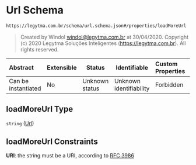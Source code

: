 # Url Schema

```txt
https://legytma.com.br/schema/url.schema.json#/properties/loadMoreUrl
```




> Created by Windol [windol@legytma.com.br](mailto:windol@legytma.com.br) at 30/04/2020.
> Copyright (c) 2020 Legytma Soluções Inteligentes (<https://legytma.com.br>). All rights reserved.
>

| Abstract            | Extensible | Status         | Identifiable            | Custom Properties | Additional Properties | Access Restrictions | Defined In                                                                                      |
| :------------------ | ---------- | -------------- | ----------------------- | :---------------- | --------------------- | ------------------- | ----------------------------------------------------------------------------------------------- |
| Can be instantiated | No         | Unknown status | Unknown identifiability | Forbidden         | Allowed               | none                | [list_view_params.schema.json\*](../schema/list_view_params.schema.json "open original schema") |

## loadMoreUrl Type

`string` ([Url](list_view_params-properties-url.md))

## loadMoreUrl Constraints

**URI**: the string must be a URI, according to [RFC 3986](https://tools.ietf.org/html/rfc4291 "check the specification")
